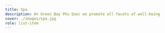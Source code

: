 ```yaml
---
title: Spa
description: At Green Bay Phu Quoc we promote all facets of well-being. Our focus is to help you leave rejuvenated and rebalanced through a plethora of activities that have been designed to support our mission. Indulge yourself in the aromatherapy steam room, the natural cedar sauna and mineral Jacuzzi. \nAs you lay in the secluded, open air therapy room, imagine slowly closing your eyes to the sound of a gentle, babbling brook as you begin your journey into utter tranquility. \nLet the highly trained, healing hands of our Sim Valley Spa staff take care of you as you unplug from your daily life and begin to reconnect to your inner self.
cover: ./images/spa.jpg
role: list-item
---
```

